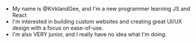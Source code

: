 - My name is @KirklandGee, and I'm a new programmer learning JS and React
- I'm interested in building custom websites and creating great UI/UX design with a focus on ease-of-use.
- I'm also VERY junior, and I really have no idea what I'm doing.

<!---
KirklandGee/KirklandGee is a ✨ special ✨ repository because its `README.md` (this file) appears on your GitHub profile.
You can click the Preview link to take a look at your changes.
--->
